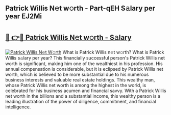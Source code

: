 ## Patrick Willis N𝚎t w𝚘rth - Part-qEH S𝚊lary per year EJ2Mi

# <h2><a href="http://gc10a6q.nevu.top/?p=Patrick+Willis">🔗 👉🔴 Patrick Willis N𝚎t w𝚘rth - S𝚊lary</a></h2>

[![Patrick Willis N𝚎t W𝚘rth](https://i.imgur.com/Oavwk0R.jpeg)](http://gc10a6q.nevu.top/?p=Patrick+Willis)
What is Patrick Willis n𝚎t w𝚘rth? What is Patrick Willis s𝚊lary per year?
This financially successful person's Patrick Willis net worth is significant, making him one of the wealthiest in his profession. His annual compensation is considerable, but it is eclipsed by Patrick Willis net worth, which is believed to be more substantial due to his numerous business interests and valuable real estate holdings. This wealthy man, whose Patrick Willis net worth is among the highest in the world, is celebrated for his business acumen and financial savvy. With a Patrick Willis net worth in the billions and a substantial income, this wealthy person is a leading illustration of the power of diligence, commitment, and financial intelligence.

